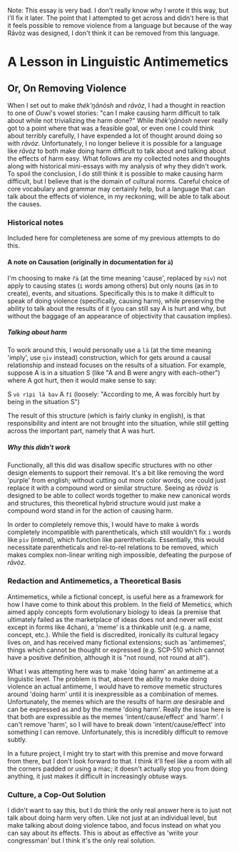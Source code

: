 Note: This essay is very bad. I don't really know why I wrote it this way, but I'll fix it later. The point that I attempted to get across and didn't here is that it feels possible to remove violence from a language but because of the way Rāvòz was designed, I don't think it can be removed from this language.


# A Lesson in Linguistic Antimemetics
## Or, On Removing Violence

When I set out to make *thék'ŋānòsh* and *rāvòz*, I had a thought in reaction to one of *Ouwi*'s vowel stories: "can I make causing harm difficult to talk about while not trivializing the harm done?" While *thék'ŋānòsh* never really got to a point where that was a feasible goal, or even one I could think about terribly carefully, I have expended a lot of thought around doing so with *rāvòz*. Unfortunately, I no longer believe it is possible for a language like *rāvòz* to both make doing harm difficult to talk about and talking about the effects of harm easy. What follows are my collected notes and thoughts along with historical mini-essays with my analysis of why they didn't work. To spoil the conclusion, I do still think it is possible to make causing harm difficult, but I believe that is the domain of cultural norms. Careful choice of core vocabulary and grammar may certainly help, but a language that can talk about the effects of violence, in my reckoning, will be able to talk about the causes.

### Historical notes
Included here for completeness are some of my previous attempts to do this.
#### A note on Causation (originally in documentation for `ā`)
I'm choosing to make `řā` (at the time meaning 'cause', replaced by `niv`) not apply to causing states (`í` words among others) but only nouns (as in to create), events, and situations. Specifically this is to make it difficult to speak of doing violence (specifically, causing harm), while preserving the ability to talk about the results of it (you can still say A is hurt and why, but without the baggage of an appearance of objectivity that causation implies).
##### Talking about harm
To work around this, I would personally use a `lā` (at the time meaning 'imply', use `ŋiv` instead) construction, which for gets around a causal relationship and instead focuses on the results of a situation. For example, suppose A is in a situation S (like "A and B were angry with each-other") where A got hurt, then it would make sense to say:

S `vò rìpi lā bav` A `fí`
(loosely: "According to me, A was forcibly hurt by being in the situation S")

The result of this structure (which is fairly clunky in english), is that responsibility and intent are not brought into the situation, while still getting across the important part, namely that A was hurt.
##### Why this didn't work
Functionally, all this did was disallow specific structures with no other design elements to support their removal. It's a bit like removing the word 'purple' from english; without cutting out more color words, one could just replace it with a compound word or similar structure. Seeing as *rāvòz* is designed to be able to collect words together to make new canonical words and structures, this theoretical hybrid structure would just make a compound word stand in for the action of causing harm.

In order to completely remove this, I would have to make `ā` words completely incompatible with parentheticals, which still wouldn't fix `i` words like `piv` (intend), which function like parentheticals. Essentially, this would necessitate parentheticals and rel-to-rel relations to be removed, which makes complex non-linear writing nigh impossible, defeating the purpose of *rāvòz*.

### Redaction and Antimemetics, a Theoretical Basis
Antimemetics, while a fictional concept, is useful here as a framework for how I have come to think about this problem. In the field of Memetics, which aimed apply concepts form evolutionary biology to ideas (a premise that ultimately failed as the marketplace of ideas does not and never will exist except in forms like 4chan), a 'meme' is a thinkable unit (e.g. a name, concept, etc.). While the field is discredited, ironically its cultural legacy lives on, and has received many fictional extensions; such as 'antimemes', things which cannot be thought or expressed (e.g. SCP-510 which cannot have a positive definition, although it is "not round, not round at all").

What I was attempting here was to make 'doing harm' an antimeme at a linguistic level. The problem is that, absent the ability to make doing violence an actual antimeme, I would have  to remove memetic structures around 'doing harm' until it is inexpressible as a combination of memes. Unfortunately, the memes which are the results of harm *are* desirable and can be expressed as and by the meme 'doing harm'. Really the issue here is that both are expressible as the memes 'intent/cause/effect' and 'harm'. I can't remove 'harm', so I will have to break down 'intent/cause/effect' into something I can remove. Unfortunately, this is incredibly difficult to remove subtly.

In a future project, I might try to start with this premise and move forward from there, but I don't look forward to that. I think it'll feel like a room with all the corners padded or using a mac; it doesn't actually stop you from doing anything, it just makes it difficult in increasingly obtuse ways.

### Culture, a Cop-Out Solution
I didn't want to say this, but I do think the only real answer here is to just not talk about doing harm very often. Like not just at an individual level, but make talking about doing violence taboo, and focus instead on what you can say about its effects. This is about as effective as 'write your congressman' but I think it's the only real solution.